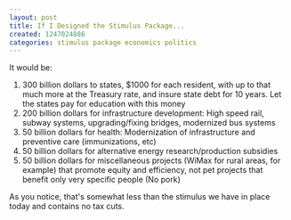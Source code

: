 ```yaml
---
layout: post
title: If I Designed the Stimulus Package...
created: 1247024886
categories: stimulus package economics politics
---
```

It would be:
<ol>
<li>300 billion dollars to states, $1000 for each resident, with up to that much more at the Treasury rate, and insure state debt for 10 years. Let the states pay for education with this money</li>
<li>200 billion dollars for infrastructure development: High speed rail, subway systems, upgrading/fixing bridges, modernized bus systems</li>
<li>50 billion dollars for health: Modernization of infrastructure and preventive care (immunizations, etc)</li>
<li>50 billion dollars for alternative energy research/production subsidies</li>
<li>50 billion dollars for miscellaneous projects (WiMax for rural areas, for example) that promote equity and efficiency, not pet projects that benefit only very specific people (No pork)</li>
</ol>
As you notice, that's somewhat less than the stimulus we have in place today and contains no tax cuts.
